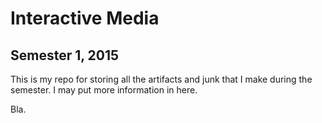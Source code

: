 # Interactive Media
## Semester 1, 2015

This is my repo for storing all the artifacts and junk that I make during the semester. I may put more information in here.

Bla.
